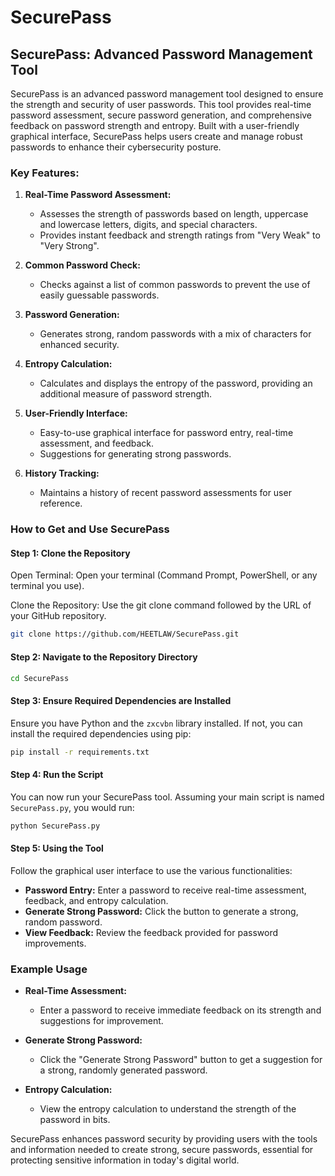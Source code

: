 # SecurePass

## SecurePass: Advanced Password Management Tool

SecurePass is an advanced password management tool designed to ensure the strength and security of user passwords. This tool provides real-time password assessment, secure password generation, and comprehensive feedback on password strength and entropy. Built with a user-friendly graphical interface, SecurePass helps users create and manage robust passwords to enhance their cybersecurity posture.

### Key Features:

1. **Real-Time Password Assessment:**
   - Assesses the strength of passwords based on length, uppercase and lowercase letters, digits, and special characters.
   - Provides instant feedback and strength ratings from "Very Weak" to "Very Strong".

2. **Common Password Check:**
   - Checks against a list of common passwords to prevent the use of easily guessable passwords.

3. **Password Generation:**
   - Generates strong, random passwords with a mix of characters for enhanced security.

4. **Entropy Calculation:**
   - Calculates and displays the entropy of the password, providing an additional measure of password strength.

5. **User-Friendly Interface:**
   - Easy-to-use graphical interface for password entry, real-time assessment, and feedback.
   - Suggestions for generating strong passwords.

6. **History Tracking:**
   - Maintains a history of recent password assessments for user reference.

### How to Get and Use SecurePass

#### Step 1: Clone the Repository

Open Terminal: Open your terminal (Command Prompt, PowerShell, or any terminal you use).

Clone the Repository: Use the git clone command followed by the URL of your GitHub repository.

```bash
git clone https://github.com/HEETLAW/SecurePass.git
```

#### Step 2: Navigate to the Repository Directory

```bash
cd SecurePass
```

#### Step 3: Ensure Required Dependencies are Installed

Ensure you have Python and the `zxcvbn` library installed. If not, you can install the required dependencies using pip:

```bash
pip install -r requirements.txt
```

#### Step 4: Run the Script

You can now run your SecurePass tool. Assuming your main script is named `SecurePass.py`, you would run:

```bash
python SecurePass.py
```

#### Step 5: Using the Tool

Follow the graphical user interface to use the various functionalities:

- **Password Entry:** Enter a password to receive real-time assessment, feedback, and entropy calculation.
- **Generate Strong Password:** Click the button to generate a strong, random password.
- **View Feedback:** Review the feedback provided for password improvements.

### Example Usage

- **Real-Time Assessment:**
  - Enter a password to receive immediate feedback on its strength and suggestions for improvement.
  
- **Generate Strong Password:**
  - Click the "Generate Strong Password" button to get a suggestion for a strong, randomly generated password.

- **Entropy Calculation:**
  - View the entropy calculation to understand the strength of the password in bits.

SecurePass enhances password security by providing users with the tools and information needed to create strong, secure passwords, essential for protecting sensitive information in today's digital world.
